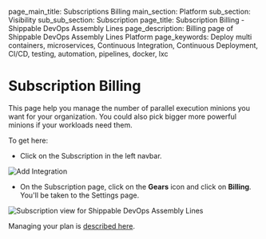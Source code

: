 page_main_title: Subscriptions Billing
main_section: Platform
sub_section: Visibility
sub_sub_section: Subscription
page_title: Subscription Billing - Shippable DevOps Assembly Lines
page_description: Billing page of Shippable DevOps Assembly Lines Platform
page_keywords: Deploy multi containers, microservices, Continuous Integration, Continuous Deployment, CI/CD, testing, automation, pipelines, docker, lxc

# Subscription Billing

This page help you manage the number of parallel execution minions you want for your organization. You could also pick bigger more powerful minions if your workloads need them.

To get here:

* Click on the Subscription in the left navbar.

<img src="/images/getting-started/account-settings.png" alt="Add Integration">

* On the Subscription page, click on the **Gears** icon and click on **Billing**. You'll be taken to the Settings page.

<img src="/images/platform/visibility/subscription-billing-view.jpg" alt="Subscription view for Shippable DevOps Assembly Lines" style="vertical-align: middle;display: block;margin-left: auto;margin-right: auto;"/>

Managing your plan is [described here](/platform/management/manage-plan/).

